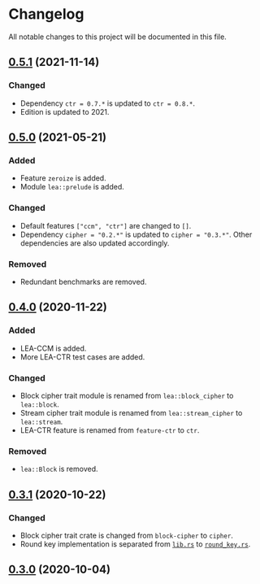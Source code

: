 # Changelog

All notable changes to this project will be documented in this file.

## [0.5.1] (2021-11-14)

### Changed

- Dependency `ctr = 0.7.*` is updated to `ctr = 0.8.*`.
- Edition is updated to 2021.

## [0.5.0] (2021-05-21)

### Added

- Feature `zeroize` is added.
- Module `lea::prelude` is added.

### Changed

- Default features `["ccm", "ctr"]` are changed to `[]`.
- Dependency `cipher = "0.2.*"` is updated to `cipher = "0.3.*"`. Other dependencies are also updated accordingly.

### Removed

- Redundant benchmarks are removed.

## [0.4.0] (2020-11-22)

### Added

- LEA-CCM is added.
- More LEA-CTR test cases are added.

### Changed

- Block cipher trait module is renamed from `lea::block_cipher` to `lea::block`.
- Stream cipher trait module is renamed from `lea::stream_cipher` to `lea::stream`.
- LEA-CTR feature is renamed from `feature-ctr` to `ctr`.

### Removed

- `lea::Block` is removed.

## [0.3.1] (2020-10-22)

### Changed

- Block cipher trait crate is changed from `block-cipher` to `cipher`.
- Round key implementation is separated from [`lib.rs`](./src/lib.rs) to [`round_key.rs`](./src/round_key.rs).

## [0.3.0] (2020-10-04)

[0.5.1]: https://github.com/sitd0813/lea-rust/compare/0.5.0...0.5.1
[0.5.0]: https://github.com/sitd0813/lea-rust/compare/0.4.0...0.5.0
[0.4.0]: https://github.com/sitd0813/lea-rust/compare/0.3.1...0.4.0
[0.3.1]: https://github.com/sitd0813/lea-rust/compare/0.3.0...0.3.1
[0.3.0]: https://github.com/sitd0813/lea-rust/releases/tag/0.3.0
